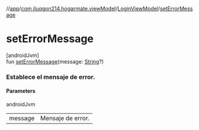 //[app](../../../index.md)/[com.jluqgon214.hogarmate.viewModel](../index.md)/[LoginViewModel](index.md)/[setErrorMessage](set-error-message.md)

# setErrorMessage

[androidJvm]\
fun [setErrorMessage](set-error-message.md)(message: [String](https://kotlinlang.org/api/latest/jvm/stdlib/kotlin-stdlib/kotlin/-string/index.html)?)

###  Establece el mensaje de error.

#### Parameters

androidJvm

| | |
|---|---|
| message | Mensaje de error. |
